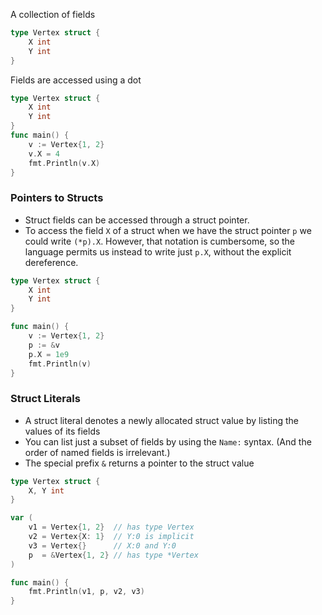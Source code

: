 
A collection of fields
```Go
type Vertex struct {
	X int
	Y int
}
```
Fields are accessed using a dot
```Go
type Vertex struct {
	X int
	Y int
}
func main() {
	v := Vertex{1, 2}
	v.X = 4
	fmt.Println(v.X)
}
```

### Pointers to Structs
- Struct fields can be accessed through a struct pointer.
- To access the field `X` of a struct when we have the struct pointer `p` we could write `(*p).X`. However, that notation is cumbersome, so the language permits us instead to write just `p.X`, without the explicit dereference.

```Go
type Vertex struct {
	X int
	Y int
}

func main() {
	v := Vertex{1, 2}
	p := &v
	p.X = 1e9
	fmt.Println(v)
}
```

### Struct Literals
- A struct literal denotes a newly allocated struct value by listing the values of its fields
- You can list just a subset of fields by using the `Name:` syntax. (And the order of named fields is irrelevant.)
- The special prefix `&` returns a pointer to the struct value
```Go
type Vertex struct {
	X, Y int
}

var (
	v1 = Vertex{1, 2}  // has type Vertex
	v2 = Vertex{X: 1}  // Y:0 is implicit
	v3 = Vertex{}      // X:0 and Y:0
	p  = &Vertex{1, 2} // has type *Vertex
)

func main() {
	fmt.Println(v1, p, v2, v3)
}
```

